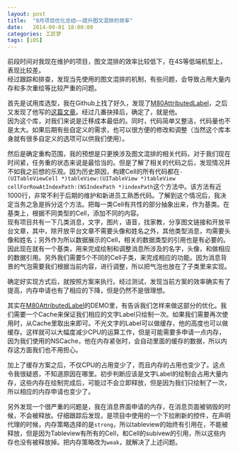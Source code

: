 ```yaml
---
layout: post
title:  "8月项目优化总结——提升图文混排的效率"
date:   2014-09-01 18:00:00
categories: 工匠梦
tags: [iOS]
---
```


前段时间对我现在维护的项目，图文混排的效率比较低下，在4S等低端机型上，表现比较差。  
经过跟踪和排查，发现当先使用的图文混排的机制，有些问题，会导致占用大量内存和多次重绘等比较严重的问题。  

首先是试用库选型，我在Github上找了好久，发现了[M80AttributedLabel](https://github.com/xiangwangfeng/M80AttributedLabel)，之后又发现了他写的[这篇文章](http://www.dwz.cn/rCLfN)。经过几番抉择后，确定了，就是他。  
因为这个库，对我们来说是迁移成本最低的。同时，代码简单又整洁，代码量也不是太大。如果后期有些自定义的需求，也可以很方便的修改和调整（当然这个库本身就有很多自定义的选项可以供我们使用）。  

然后是确定重构范围，我的预想是只更换涉及图文混排的相关代码，对于我们现在时间紧，任务重的状态来说是最恰当的。但是了解了相关的代码之后，发现情况并不如我之前想的乐观。因为历史原因，构建Cell的所有代码都在`- (UITableViewCell *)tableView:(UITableView *)tableView cellForRowAtIndexPath:(NSIndexPath *)indexPath`这个方法中。该方法有近1000行，非常不利于后期的维护和新进员工熟悉代码。了解到这个情况后，我决定当务之急是拆分这个方法。把每一类Cell有共性的部分抽象出来，作为基类。在基类上，根据不同类型的Cell，添加不同的内容。  
现有项目共有一下几类消息，文字，图片，语音，找家教，分享图文链接和开放平台文章，其中，除开放平台文章不需要头像和姓名之外，其他类型消息，均需要头像和姓名；另外作为所以数据展示的Cell，相关的数据类型的引用也是有必要的。  
因此现在就有一个基类，用来完成绘制和调整消息所涉及的名字，头像，和做相应的数据引用。另外我们需要5个不同的Cell子类，来完成相应的功能。因为消息背景的气泡需要我们根据当前内容，进行调整，所以把气泡也放在了子类里来实现。  

确定好实现方式后，就按照方案来执行。经过测试，发现当前方案的效率确实有了提高，内存申请也有了相应的下降，但是仍然不是很理想。

其实在[M80AttributedLabel](https://github.com/xiangwangfeng/M80AttributedLabel)的DEMO里，有告诉我们怎样来做这部分的优化。我们需要一个Cache来保证我们相应的文字Label只绘制一次。如果我们需要再次使用时，从Cache里取出来即可。不光文字的Label可以做缓存，他的高度也可以做缓存。这样就可以大幅度减少CPU的运算工作，但是可能需要多申请一点内存，因为我们使用的NSCache，他在内存紧张时，会自动里面的缓存的数据，所以内存这方面我们也不用担心。

加上了缓存方案之后，不仅CPU的占用变少了，而且内存的占用也变少了。这点令我很疑惑，不知道原因在哪里。初步判断应该是文字Label的绘制会占用大量内存，这些内存在绘制完成后，可能过不会立即释放，但是因为我们只绘制了一次，所以相应的内存申请也变少了。  

另外发现一个很严重的问题是，我在消息界面申请的内存，在消息页面被销毁的时候，不会被释放。仔细跟踪后发现，是项目中使用的一个下拉刷新的控件，在声明代理的时候，内存策略选择的是`strong`，所以tableview的始终有引用在，不能被释放，但是因为Tableview有所有的Cell，和Cell的subivew的引用，所以这些内存也没有被释放掉。把内存策略改为`weak`，就解决了上述问题。


